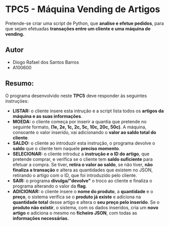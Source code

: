 # TPC5 - Máquina Vending de Artigos
Pretende-se criar uma script de Python, que **analise e efetue pedidos**, para que sejam efetuadas **transações entre um cliente e uma máquina de vending.** 

## Autor
- Diogo Rafael dos Santos Barros
- A100600

## Resumo:
O programa desenvolvido neste **TPC5** deve responder às seguintes instruções:
- **LISTAR:** o cliente insere esta intrução e a script lista todos os **artigos da máquina e as suas informações**.
- **MOEDA:** o cliente começa por inserir a quantia que pretende no seguinte formato, **(1e, 2e, 1c, 2c, 5c, 10c, 20c, 50c)**. A máquina, consoante o valor inserido, vai adicionando o **valor ao saldo total do cliente**.
- **SALDO:** o cliente ao introduzir esta instrução, o programa devolve o **saldo** que o cliente tem naquele **preciso momento**.
- **SELECIONAR:** o cliente introduz a **instrução e o ID do artigo**, que pretende comprar, e verifica se o cliente tem **saldo suficiente** para efetuar a compra. Se tiver, **retira o valor ao saldo**, se não tiver, **não finaliza a transação** e altera as quantidades que existem no JSON, retirando o artigo com o ID, que foi introduzido pelo cliente.
- **SAIR:** o programa **divulga/"devolve"** o troco ao cliente e finaliza o programa alterando o valor da **flag**.
- **ADICIONAR:** o cliente insere o **nome do produto**, a **quantidade** e o **preço**, o sistema verifica se o **produto já existe** e adiciona na **quantidade total** desse artigo e altera o **seu preço pelo inserido**. Se o **produto não existir**, o sistema, com os dados inseridos, cria um **novo artigo** e adiciona o mesmo no **ficheiro JSON**, com todas as **informações necessárias.** 
